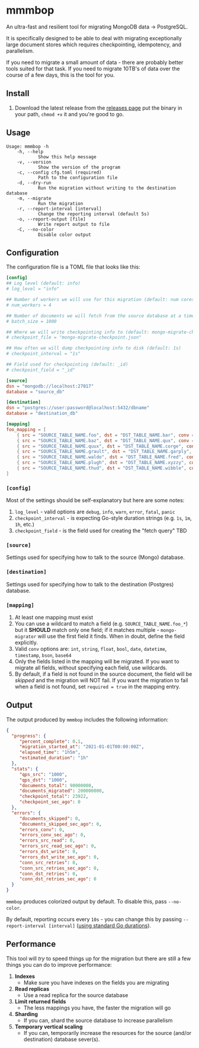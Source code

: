 mmmbop
======
An ultra-fast and resilient tool for migrating MongoDB data -> PostgreSQL.

It is specifically designed to be able to deal with migrating exceptionally large
document stores which requires checkpointing, idempotency, and parallelism.

If you need to migrate a small amount of data - there are probably better tools
suited for that task. If you need to migrate 10TB's of data over the course of 
a few days, this is the tool for you.

## Install
1. Download the latest release from the [releases page](https://github.com/dselans/mmmbop/releases)
put the binary in your path, `chmod +x` it and you're good to go.

## Usage
```
Usage: mmmbop -h
    -h, --help
            Show this help message
    -v, --version
            Show the version of the program
    -c, --config cfg.toml (required)
            Path to the configuration file
    -d, --dry-run
            Run the migration without writing to the destination database
    -m, --migrate
            Run the migration
    -r, --report-interval [interval]
            Change the reporting interval (default 5s)
    -o, --report-output [file]
            Write report output to file
    -C, --no-color
            Disable color output
```

## Configuration
The configuration file is a TOML file that looks like this:

```toml
[config]
## Log level (default: info)
# log_level = "info"

## Number of workers we will use for this migration (default: num cores)
# num_workers = 4

## Number of documents we will fetch from the source database at a time (default: 1000)
# batch_size = 1000

## Where we will write checkpointing info to (default: mongo-migrate-checkpoint.json)
# checkpoint_file = "mongo-migrate-checkpoint.json"

## How often we will dump checkpointing info to disk (default: 1s)
# checkpoint_interval = "1s"

## Field used for checkpointing (default: _id)
# checkpoint_field = "_id"

[source]
dsn = "mongodb://localhost:27017"
database = "source_db"

[destination]
dsn = "postgres://user:password@localhost:5432/dbname"
database = "destination_db"

[mapping]
foo_mapping = [
    { src = "SOURCE_TABLE_NAME.foo", dst = "DST_TABLE_NAME.bar", conv = "int", required = true},
    { src = "SOURCE_TABLE_NAME.baz", dst = "DST_TABLE_NAME.qux", conv = "string" },
    { src = "SOURCE_TABLE_NAME.quux", dst = "DST_TABLE_NAME.corge", conv = "float" },
    { src = "SOURCE_TABLE_NAME.grault", dst = "DST_TABLE_NAME.garply", conv = "bool" },
    { src = "SOURCE_TABLE_NAME.waldo", dst = "DST_TABLE_NAME.fred", conv = "date" },
    { src = "SOURCE_TABLE_NAME.plugh", dst = "DST_TABLE_NAME.xyzzy", conv = "datetime" },
    { src = "SOURCE_TABLE_NAME.thud", dst = "DST_TABLE_NAME.wibble", conv = "timestamp"} 
]
```

### `[config]`
Most of the settings should be self-explanatory but here are some notes:

1. `log_level` - valid options are `debug`, `info`, `warn`, `error`, `fatal`, `panic`
1. `checkpoint_interval` - is expecting Go-style duration strings (e.g. `1s`, `1m`, `1h`, etc.)
1. `checkpoint_field` - is the field used for creating the "fetch query" TBD

### `[source]`
Settings used for specifying how to talk to the source (Mongo) database.

### `[destination]`
Settings used for specifying how to talk to the destination (Postgres) database.

### `[mapping]`
1. At least one mapping must exist
1. You can use a wildcard to match a field (e.g. `SOURCE_TABLE_NAME.foo_*`) but
it **SHOULD** match only one field; if it matches multiple - `mongo-migrator`
will use the first field it finds. When in doubt, define the field explicitly.
1. Valid `conv` options are: `int`, `string`, `float`, `bool`, `date`, `datetime`, `timestamp`, `bson`, `base64`
1. Only the fields listed in the mapping will be migrated. If you want to migrate
all fields, without specifying each field, use wildcards.
1. By default, if a field is not found in the source document, the field will be
_skipped_ and the migration will NOT fail. If you want the migration to fail when
a field is not found, set `required = true` in the mapping entry.

## Output
The output produced by `mmmbop` includes the following information:

```json
{
  "progress": {
     "percent_complete": 0.1,
     "migration_started_at": "2021-01-01T00:00:00Z",
     "elapsed_time": "1h5m",
     "estimated_duration": "1h"
  },
  "stats": {
     "qps_src": "1000",
     "qps_dst": "1000",
     "documents_total": 90000000,
     "documents_migrated": 200000000,
     "checkpoint_total": 23922,
     "checkpoint_sec_ago": 0
  },
  "errors": {
     "documents_skipped": 0,
     "documents_skipped_sec_ago": 0,
     "errors_conv": 0,
     "errors_conv_sec_ago": 0,
     "errors_src_read": 0,
     "errors_src_read_sec_ago": 0,
     "errors_dst_write": 0,
     "errors_dst_write_sec_ago": 0,
     "conn_src_retries": 0,
     "conn_src_retries_sec_ago": 0,
     "conn_dst_retries": 0,
     "conn_dst_retries_sec_ago": 0
  }
}
```

`mmmbop` produces colorized output by default. To disable this, pass `--no-color`.

By default, reporting occurs every `10s` - you can change this by passing 
`--report-interval [interval]` ([using standard Go durations](https://pkg.go.dev/time#ParseDuration)).

## Performance
This tool will _try_ to speed things up for the migration but there are still a
few things you can do to improve performance:

1. **Indexes**
    * Make sure you have indexes on the fields you are migrating
1. **Read replicas**
    * Use a read replica for the source database
1. **Limit returned fields**
    * The less mappings you have, the faster the migration will go
1. **Sharding**
    * If you can, shard the source database to increase parallelism
1. **Temporary vertical scaling**
    * If you can, temporarily increase the resources for the source (and/or destination) database sever(s).
